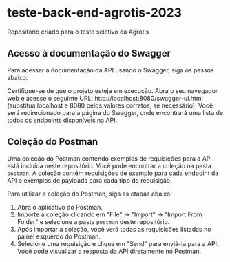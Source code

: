 # teste-back-end-agrotis-2023
Repositório criado para o teste seletivo da Agrotis

## Acesso à documentação do Swagger
Para acessar a documentação da API usando o Swagger, siga os passos abaixo:

Certifique-se de que o projeto esteja em execução.
Abra o seu navegador web e acesse o seguinte URL: http://localhost:8080/swagger-ui.html (substitua localhost e 8080 pelos valores corretos, se necessário).
Você será redirecionado para a página do Swagger, onde encontrará uma lista de todos os endpoints disponíveis na API.

## Coleção do Postman

Uma coleção do Postman contendo exemplos de requisições para a API está incluída neste repositório. Você pode encontrar a coleção na pasta `postman`. A coleção contém requisições de exemplo para cada endpoint da API e exemplos de payloads para cada tipo de requisição.

Para utilizar a coleção do Postman, siga as etapas abaixo:

1. Abra o aplicativo do Postman.
2. Importe a coleção clicando em "File" -> "Import" -> "Import From Folder" e selecione a pasta `postman` deste repositório.
3. Após importar a coleção, você verá todas as requisições listadas no painel esquerdo do Postman.
4. Selecione uma requisição e clique em "Send" para enviá-la para a API. Você pode visualizar a resposta da API diretamente no Postman.
